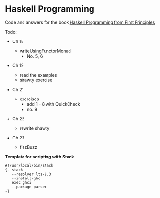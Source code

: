 # Haskell Programming

Code and answers for the book [Haskell Programming from First Principles](http://haskellbook.com/)

Todo:
* Ch 18
  * writeUsingFunctorMonad
    * No. 5, 6
* Ch 19
  * read the examples
  * shawty exercise

* Ch 21
  * exercises
    * add 1 - 8 with QuickCheck
    * no. 9

* Ch 22
  * rewrite shawty

* Ch 23
  * fizzBuzz

__Template for scripting with Stack__

```
#!/usr/local/bin/stack
{- stack 
   --resolver lts-9.3 
   --install-ghc 
   exec ghci
   --package parsec
-}
```

